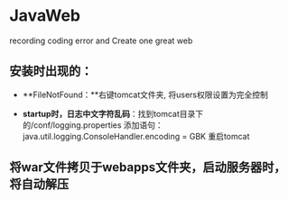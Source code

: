 # JavaWeb
recording coding error and Create one great web

## 安装时出现的：

* **FileNotFound：**右键tomcat文件夹, 将users权限设置为完全控制

* **startup时，日志中文字符乱码**：找到tomcat目录下的/conf/logging.properties
  添加语句：java.util.logging.ConsoleHandler.encoding = GBK
  重启tomcat

## 将war文件拷贝于webapps文件夹，启动服务器时，将自动解压